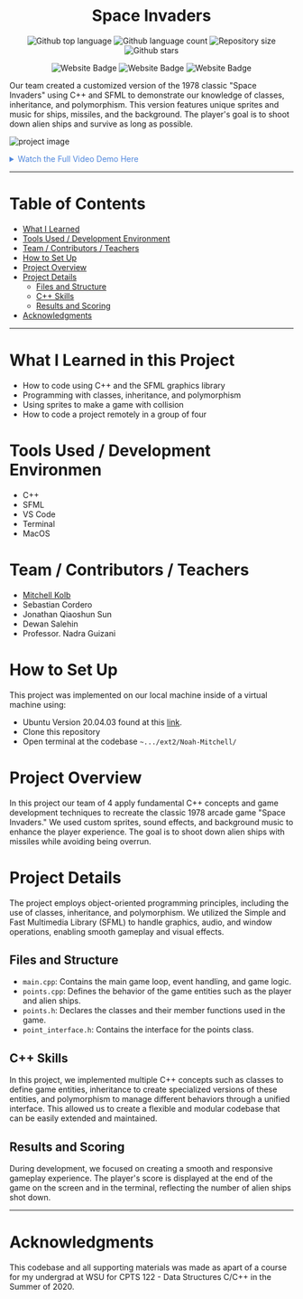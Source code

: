 
<h1 align="center">Space Invaders</h1>

<p align="center">
  <img alt="Github top language" src="https://img.shields.io/github/languages/top/mitchellkolb/space-invaders?color=76A738">

  <img alt="Github language count" src="https://img.shields.io/github/languages/count/mitchellkolb/space-invaders?color=76A738">

  <img alt="Repository size" src="https://img.shields.io/github/repo-size/mitchellkolb/space-invaders?color=76A738">

  <img alt="Github stars" src="https://img.shields.io/github/stars/mitchellkolb/space-invaders?color=76A738" />
</p>

<p align="center">
<img
    src="https://img.shields.io/badge/C++-00599C?style=for-the-badge&logo=cplusplus&logoColor=white"
    alt="Website Badge" />
<img
    src="https://img.shields.io/badge/SFML-76A738?style=for-the-badge&logo=sfml&logoColor=white"
    alt="Website Badge" />
<img
    src="https://img.shields.io/badge/MacOS-000000?style=for-the-badge&logo=apple&logoColor=white"
    alt="Website Badge" />
</p>


Our team created a customized version of the 1978 classic "Space Invaders" using C++ and SFML to demonstrate our knowledge of classes, inheritance, and polymorphism. This version features unique sprites and music for ships, missiles, and the background. The player's goal is to shoot down alien ships and survive as long as possible.

![project image](resources/space-invaders-highlight.gif)

<details>
<summary style="color:#5087dd">Watch the Full Video Demo Here</summary>

[![Full Video Demo Here](https://img.youtube.com/vi/0veC2d0xlrk/0.jpg)](https://www.youtube.com/watch?v=0veC2d0xlrk)

</details>

---


# Table of Contents
- [What I Learned](#what-i-learned-in-this-project)
- [Tools Used / Development Environment](#tools-used--development-environment)
- [Team / Contributors / Teachers](#team--contributors--teachers)
- [How to Set Up](#how-to-set-up)
- [Project Overview](#project-overview)
- [Project Details](#project-details)
  - [Files and Structure](#files-and-structure)
  - [C++ Skills](#c-skills)
  - [Results and Scoring](#results-and-scoring)
- [Acknowledgments](#acknowledgments)

---

# What I Learned in this Project
- How to code using C++ and the SFML graphics library
- Programming with classes, inheritance, and polymorphism
- Using sprites to make a game with collision
- How to code a project remotely in a group of four



# Tools Used / Development Environmen
- C++
- SFML
- VS Code
- Terminal
- MacOS





# Team / Contributors / Teachers
- [Mitchell Kolb](https://github.com/mitchellkolb)
- Sebastian Cordero
- Jonathan Qiaoshun Sun
- Dewan Salehin
- Professor. Nadra Guizani







# How to Set Up
This project was implemented on our local machine inside of a virtual machine using:
- Ubuntu Version 20.04.03 found at this [link](http://lt.releases.ubuntu.com/20.04.3/).
- Clone this repository 
- Open terminal at the codebase `~.../ext2/Noah-Mitchell/`





# Project Overview
In this project our team of 4 apply fundamental C++ concepts and game development techniques to recreate the classic 1978 arcade game "Space Invaders." We used custom sprites, sound effects, and background music to enhance the player experience. The goal is to shoot down alien ships with missiles while avoiding being overrun.

# Project Details
The project employs object-oriented programming principles, including the use of classes, inheritance, and polymorphism. We utilized the Simple and Fast Multimedia Library (SFML) to handle graphics, audio, and window operations, enabling smooth gameplay and visual effects.

## Files and Structure
- `main.cpp`: Contains the main game loop, event handling, and game logic.
- `points.cpp`: Defines the behavior of the game entities such as the player and alien ships.
- `points.h`: Declares the classes and their member functions used in the game.
- `point_interface.h`: Contains the interface for the points class.

## C++ Skills
In this project, we implemented multiple C++ concepts such as classes to define game entities, inheritance to create specialized versions of these entities, and polymorphism to manage different behaviors through a unified interface. This allowed us to create a flexible and modular codebase that can be easily extended and maintained.

## Results and Scoring
During development, we focused on creating a smooth and responsive gameplay experience. The player's score is displayed at the end of the game on the screen and in the terminal, reflecting the number of alien ships shot down.





--- 
# Acknowledgments
This codebase and all supporting materials was made as apart of a course for my undergrad at WSU for CPTS 122 - Data Structures C/C++ in the Summer of 2020. 

